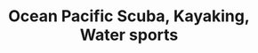 ---
title: "Ocean Pacific Scuba, Kayaking, Water sports"
url: /kamloops/ocean-pacific-scuba-kayaking-water-sports/
shop: Outdoor
---